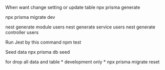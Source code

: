 When want change setting or update table
npx prisma generate


<!-- When want update table after change scheme in prisma\schema.prisma
npx prisma migrate dev --name user -->

npx prisma migrate dev

nest generate module users
nest generate service users
nest generate controller users

Run Jest by this command
npm test

Seed data
npx prisma db seed


for drop all data and table * development only *
npx prisma migrate reset